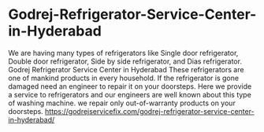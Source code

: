 # Godrej-Refrigerator-Service-Center-in-Hyderabad
We are having many types of refrigerators like Single door refrigerator, Double door refrigerator, Side by side refrigerator, and Dias refrigerator. Godrej Refrigerator Service Center in Hyderabad These refrigerators are one of mankind products in every household. If the refrigerator is gone damaged need an engineer to repair it on your doorsteps. Here we provide a service to refrigerators and our engineers are well known about this type of washing machine. we repair only out-of-warranty products on your doorsteps. https://godrejservicefix.com/godrej-refrigerator-service-center-in-hyderabad/
